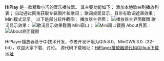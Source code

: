 **HiPlay** 是一款精致小巧的音乐播放器。
其主要功能如下：
添加本地歌曲到播放列表；
自动通过网络获取专辑图片和歌词；
歌词桌面显示，且带有歌词遮罩效果；
Mini模式显示。
以下是部分软件截图：
播放器主界面：
![播放器主界面截图](http://img.blog.csdn.net/20180310162023177?watermark/2/text/aHR0cDovL2Jsb2cuY3Nkbi5uZXQveGlhb2xvbmczNjE=/font/5a6L5L2T/fontsize/400/fill/I0JBQkFCMA==/dissolve/70/gravity/SouthEast)
歌词显示效果：
![歌词显示效果截图](http://img.blog.csdn.net/20180310162004419?watermark/2/text/aHR0cDovL2Jsb2cuY3Nkbi5uZXQveGlhb2xvbmczNjE=/font/5a6L5L2T/fontsize/400/fill/I0JBQkFCMA==/dissolve/70/gravity/SouthEast)
Mini窗口：
![Mini窗口截图](http://img.blog.csdn.net/20180310162226560?watermark/2/text/aHR0cDovL2Jsb2cuY3Nkbi5uZXQveGlhb2xvbmczNjE=/font/5a6L5L2T/fontsize/400/fill/I0JBQkFCMA==/dissolve/70/gravity/SouthEast)
About界面：
![About界面截图](http://img.blog.csdn.net/20180310162308711?watermark/2/text/aHR0cDovL2Jsb2cuY3Nkbi5uZXQveGlhb2xvbmczNjE=/font/5a6L5L2T/fontsize/400/fill/I0JBQkFCMA==/dissolve/70/gravity/SouthEast)

HiPlayer播放器基于Qt技术开发，作者开发环境为Qt5.8.0，MinGW5.3.0（32-bit），欢迎大家下载、讨论。
源代码下载地址：[HiPlayer播放器源代码Github下载地址](https://github.com/xiaolong361/HiPlayer)
